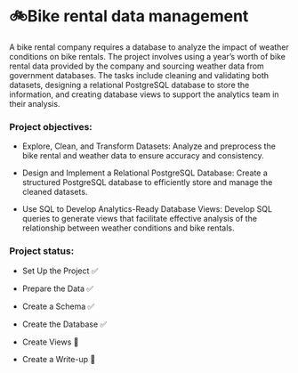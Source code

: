 # 🚲Bike rental data management

A bike rental company requires a database to analyze the impact of weather conditions on bike rentals. The project involves using a year’s worth of bike rental data provided by the company and sourcing weather data from government databases. The tasks include cleaning and validating both datasets, designing a relational PostgreSQL database to store the information, and creating database views to support the analytics team in their analysis.

### Project objectives:

- Explore, Clean, and Transform Datasets: Analyze and preprocess the bike rental and weather data to ensure accuracy and consistency.

- Design and Implement a Relational PostgreSQL Database: Create a structured PostgreSQL database to efficiently store and manage the cleaned datasets.

- Use SQL to Develop Analytics-Ready Database Views: Develop SQL queries to generate views that facilitate effective analysis of the relationship between weather conditions and bike rentals.

### Project status:

- Set Up the Project ✅

- Prepare the Data ✅

- Create a Schema ✅

- Create the Database ✅

- Create Views 🔄

- Create a Write-up 🔄